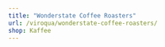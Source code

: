 ```yaml
---
title: "Wonderstate Coffee Roasters"
url: /viroqua/wonderstate-coffee-roasters/
shop: Kaffee
---
```


